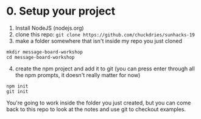 # 0. Setup your project

1. Install NodeJS (nodejs.org)
2. clone this repo: `git clone https://github.com/chuckdries/sunhacks-19`
3. make a folder somewhere that isn't inside my repo you just cloned

```
mkdir message-board-workshop
cd message-board-workshop
```

4. create the npm project and add it to git (you can press enter through all the npm prompts, it doesn't really matter for now)

```
npm init
git init
```

You're going to work inside the folder you just created, but you can come back to this repo to look at the notes
and use git to checkout examples.
